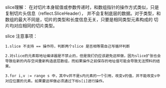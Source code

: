 slice理解：
    在对切片本身赋值或参数传递时，和数组指针的操作方式类似，只是复制切片头信息（reflect.SliceHeader），
    并不会复制底层的数据。对于类型，和数组的最大不同是，切片的类型和长度信息无关，只要是相同类型元素构成的
    切片均对应相同的切片类型。

slice 注意事项：

    1.slice 不支持 == 操作符，判断两个slice 是否相等需自己写循环判断

    2.对slice的元素取地址编译器是不禁止的，但是我们仍应该避免这样做，因为slice扩张也会导致在新的内存空间重新构造底层数组，而如果操作之前保存的地址值可能会导致无法预料的结果。

    3.for i,v := range s 中，其中v并不是s内元素的一个引用，改变v的值，并不能改变s中对应位置的元素。如果要这样做必须通过下标s[i]进行操作。